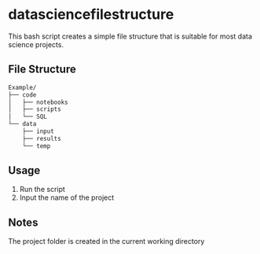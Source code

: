 # datasciencefilestructure

This bash script creates a simple file structure that is suitable for most data science projects.

## File Structure
```bash
Example/
├── code
│   ├── notebooks
│   ├── scripts
│   └── SQL
└── data
    ├── input
    ├── results
    └── temp
```
## Usage
1. Run the script
2. Input the name of the project

## Notes
The project folder is created in the current working directory
